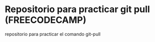 # Repositorio para practicar git pull (FREECODECAMP)
repositorio para practicar el comando git-pull
